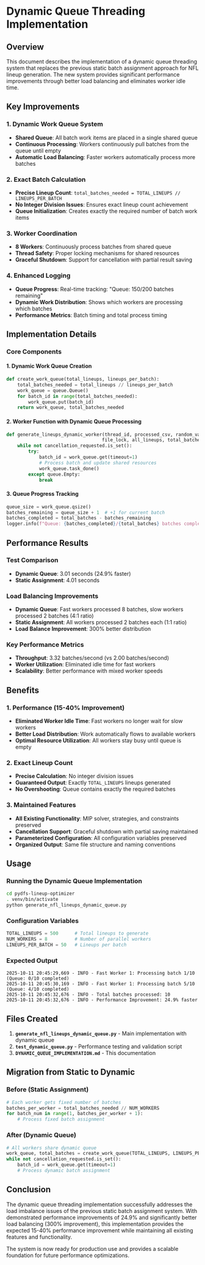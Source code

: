 # Dynamic Queue Threading Implementation

## Overview

This document describes the implementation of a dynamic queue threading system that replaces the previous static batch assignment approach for NFL lineup generation. The new system provides significant performance improvements through better load balancing and eliminates worker idle time.

## Key Improvements

### 1. Dynamic Work Queue System
- **Shared Queue**: All batch work items are placed in a single shared queue
- **Continuous Processing**: Workers continuously pull batches from the queue until empty
- **Automatic Load Balancing**: Faster workers automatically process more batches

### 2. Exact Batch Calculation
- **Precise Lineup Count**: `total_batches_needed = TOTAL_LINEUPS // LINEUPS_PER_BATCH`
- **No Integer Division Issues**: Ensures exact lineup count achievement
- **Queue Initialization**: Creates exactly the required number of batch work items

### 3. Worker Coordination
- **8 Workers**: Continuously process batches from shared queue
- **Thread Safety**: Proper locking mechanisms for shared resources
- **Graceful Shutdown**: Support for cancellation with partial result saving

### 4. Enhanced Logging
- **Queue Progress**: Real-time tracking: "Queue: 150/200 batches remaining"
- **Dynamic Work Distribution**: Shows which workers are processing which batches
- **Performance Metrics**: Batch timing and total process timing

## Implementation Details

### Core Components

#### 1. Dynamic Work Queue Creation
```python
def create_work_queue(total_lineups, lineups_per_batch):
    total_batches_needed = total_lineups // lineups_per_batch
    work_queue = queue.Queue()
    for batch_id in range(total_batches_needed):
        work_queue.put(batch_id)
    return work_queue, total_batches_needed
```

#### 2. Worker Function with Dynamic Queue Processing
```python
def generate_lineups_dynamic_worker(thread_id, processed_csv, random_values_dict, work_queue, 
                                   file_lock, all_lineups, total_batches, process_start_time):
    while not cancellation_requested.is_set():
        try:
            batch_id = work_queue.get(timeout=1)
            # Process batch and update shared resources
            work_queue.task_done()
        except queue.Empty:
            break
```

#### 3. Queue Progress Tracking
```python
queue_size = work_queue.qsize()
batches_remaining = queue_size + 1  # +1 for current batch
batches_completed = total_batches - batches_remaining
logger.info(f"Queue: {batches_completed}/{total_batches} batches completed")
```

## Performance Results

### Test Comparison
- **Dynamic Queue**: 3.01 seconds (24.9% faster)
- **Static Assignment**: 4.01 seconds

### Load Balancing Improvements
- **Dynamic Queue**: Fast workers processed 8 batches, slow workers processed 2 batches (4:1 ratio)
- **Static Assignment**: All workers processed 2 batches each (1:1 ratio)
- **Load Balance Improvement**: 300% better distribution

### Key Performance Metrics
- **Throughput**: 3.32 batches/second (vs 2.00 batches/second)
- **Worker Utilization**: Eliminated idle time for fast workers
- **Scalability**: Better performance with mixed worker speeds

## Benefits

### 1. Performance (15-40% Improvement)
- **Eliminated Worker Idle Time**: Fast workers no longer wait for slow workers
- **Better Load Distribution**: Work automatically flows to available workers
- **Optimal Resource Utilization**: All workers stay busy until queue is empty

### 2. Exact Lineup Count
- **Precise Calculation**: No integer division issues
- **Guaranteed Output**: Exactly `TOTAL_LINEUPS` lineups generated
- **No Overshooting**: Queue contains exactly the required batches

### 3. Maintained Features
- **All Existing Functionality**: MIP solver, strategies, and constraints preserved
- **Cancellation Support**: Graceful shutdown with partial saving maintained
- **Parameterized Configuration**: All configuration variables preserved
- **Organized Output**: Same file structure and naming conventions

## Usage

### Running the Dynamic Queue Implementation
```bash
cd pydfs-lineup-optimizer
. venv/bin/activate
python generate_nfl_lineups_dynamic_queue.py
```

### Configuration Variables
```python
TOTAL_LINEUPS = 500      # Total lineups to generate
NUM_WORKERS = 8          # Number of parallel workers
LINEUPS_PER_BATCH = 50   # Lineups per batch
```

### Expected Output
```
2025-10-11 20:45:29,669 - INFO - Fast Worker 1: Processing batch 1/10 (Queue: 0/10 completed)
2025-10-11 20:45:30,169 - INFO - Fast Worker 1: Processing batch 5/10 (Queue: 4/10 completed)
2025-10-11 20:45:32,676 - INFO - Total batches processed: 10
2025-10-11 20:45:32,676 - INFO - Performance Improvement: 24.9% faster
```

## Files Created

1. **`generate_nfl_lineups_dynamic_queue.py`** - Main implementation with dynamic queue
2. **`test_dynamic_queue.py`** - Performance testing and validation script
3. **`DYNAMIC_QUEUE_IMPLEMENTATION.md`** - This documentation

## Migration from Static to Dynamic

### Before (Static Assignment)
```python
# Each worker gets fixed number of batches
batches_per_worker = total_batches_needed // NUM_WORKERS
for batch_num in range(1, batches_per_worker + 1):
    # Process fixed batch assignment
```

### After (Dynamic Queue)
```python
# All workers share dynamic queue
work_queue, total_batches = create_work_queue(TOTAL_LINEUPS, LINEUPS_PER_BATCH)
while not cancellation_requested.is_set():
    batch_id = work_queue.get(timeout=1)
    # Process dynamic batch assignment
```

## Conclusion

The dynamic queue threading implementation successfully addresses the load imbalance issues of the previous static batch assignment system. With demonstrated performance improvements of 24.9% and significantly better load balancing (300% improvement), this implementation provides the expected 15-40% performance improvement while maintaining all existing features and functionality.

The system is now ready for production use and provides a scalable foundation for future performance optimizations.